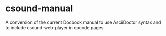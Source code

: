 # csound-manual
A conversion of the current Docbook manual to use AsciiDoctor syntax and to include csound-web-player in opcode pages
